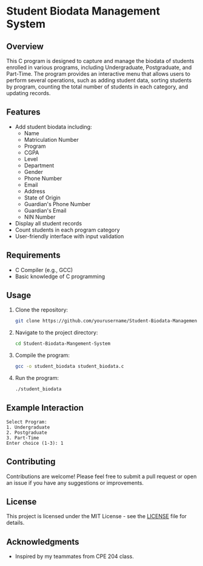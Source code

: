 # Student Biodata Management System

## Overview
This C program is designed to capture and manage the biodata of students enrolled in various programs, including Undergraduate, Postgraduate, and Part-Time. The program provides an interactive menu that allows users to perform several operations, such as adding student data, sorting students by program, counting the total number of students in each category, and updating records.

## Features
- Add student biodata including:
  - Name
  - Matriculation Number
  - Program 
  - CGPA
  - Level
  - Department
  - Gender
  - Phone Number
  - Email
  - Address
  - State of Origin
  - Guardian's Phone Number
  - Guardian's Email
  - NIN Number
- Display all student records
- Count students in each program category
- User-friendly interface with input validation

## Requirements
- C Compiler (e.g., GCC)
- Basic knowledge of C programming

## Usage
1. Clone the repository:
   ```bash
   git clone https://github.com/yourusername/Student-Biodata-Management-System.git
   ```
2. Navigate to the project directory:
   ```bash
   cd Student-Biodata-Mangement-System
   ```
3. Compile the program:
   ```bash
   gcc -o student_biodata student_biodata.c
   ```
4. Run the program:
   ```bash
   ./student_biodata
   ```

## Example Interaction
```
Select Program:
1. Undergraduate
2. Postgraduate
3. Part-Time
Enter choice (1-3): 1
```

## Contributing
Contributions are welcome! Please feel free to submit a pull request or open an issue if you have any suggestions or improvements.

## License
This project is licensed under the MIT License - see the [LICENSE](LICENSE) file for details.

## Acknowledgments
- Inspired by my teammates from CPE 204 class.
